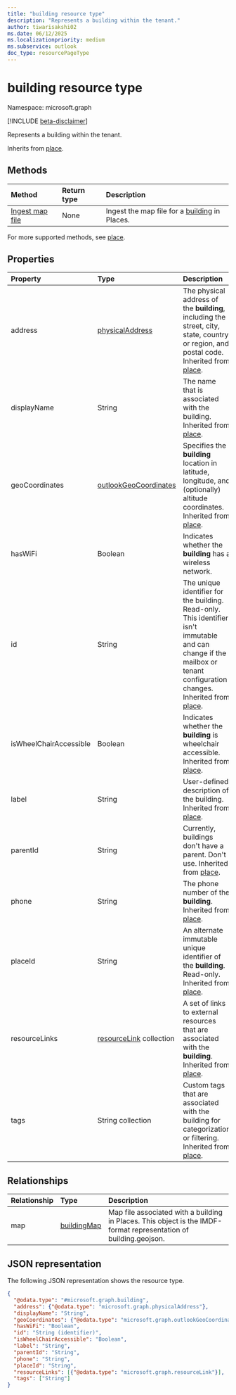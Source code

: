 ```yaml
---
title: "building resource type"
description: "Represents a building within the tenant."
author: tiwarisakshi02
ms.date: 06/12/2025
ms.localizationpriority: medium
ms.subservice: outlook
doc_type: resourcePageType
---
```


# building resource type

Namespace: microsoft.graph

[!INCLUDE [beta-disclaimer](../../includes/beta-disclaimer.md)]

Represents a building within the tenant.

Inherits from [place](./place.md).

## Methods
|Method|Return type|Description|
|:---|:---|:---|
|[Ingest map file](../api/building-ingestmapfile.md)|None|Ingest the map file for a [building](../resources/building.md) in Places.|

For more supported methods, see [place](./place.md).

## Properties
|Property|Type|Description|
|:---|:---|:---|
|address|[physicalAddress](./physicaladdress.md)|The physical address of the **building**, including the street, city, state, country or region, and postal code. Inherited from [place](./place.md). |
|displayName|String|The name that is associated with the building. Inherited from [place](./place.md). |
|geoCoordinates|[outlookGeoCoordinates](./outlookgeocoordinates.md)|Specifies the **building** location in latitude, longitude, and (optionally) altitude coordinates. Inherited from [place](./place.md). |
|hasWiFi|Boolean|Indicates whether the **building** has a wireless network. |
|id|String|The unique identifier for the building. Read-only. This identifier isn't immutable and can change if the mailbox or tenant configuration changes. Inherited from [place](./place.md).|
|isWheelChairAccessible|Boolean|Indicates whether the **building** is wheelchair accessible. Inherited from [place](./place.md). |
|label |String |User-defined description of the building. Inherited from [place](./place.md). |
|parentId|String|Currently, buildings don't have a parent. Don't use. Inherited from [place](./place.md).|
|phone|String|The phone number of the **building**. Inherited from [place](./place.md). |
|placeId|String|An alternate immutable unique identifier of the **building**. Read-only. Inherited from [place](./place.md). |
|resourceLinks|[resourceLink](./resourcelink.md) collection|A set of links to external resources that are associated with the **building**. Inherited from [place](./place.md). |
|tags|String collection|Custom tags that are associated with the building for categorization or filtering. Inherited from [place](./place.md). |

## Relationships
|Relationship|Type|Description|
|:---|:---|:---|
|map|[buildingMap](../resources/buildingmap.md)|Map file associated with a building in Places. This object is the IMDF-format representation of building.geojson.|

## JSON representation
The following JSON representation shows the resource type.
<!-- {
  "blockType": "resource",
  "keyProperty": "id",
  "@odata.type": "microsoft.graph.building",
  "baseType": "microsoft.graph.place",
  "openType": false
}
-->
``` json
{
  "@odata.type": "#microsoft.graph.building",
  "address": {"@odata.type": "microsoft.graph.physicalAddress"},
  "displayName": "String",
  "geoCoordinates": {"@odata.type": "microsoft.graph.outlookGeoCoordinates"},
  "hasWiFi": "Boolean",
  "id": "String (identifier)",
  "isWheelChairAccessible": "Boolean",
  "label": "String",
  "parentId": "String",
  "phone": "String",
  "placeId": "String",
  "resourceLinks": [{"@odata.type": "microsoft.graph.resourceLink"}],
  "tags": ["String"]
}
```

